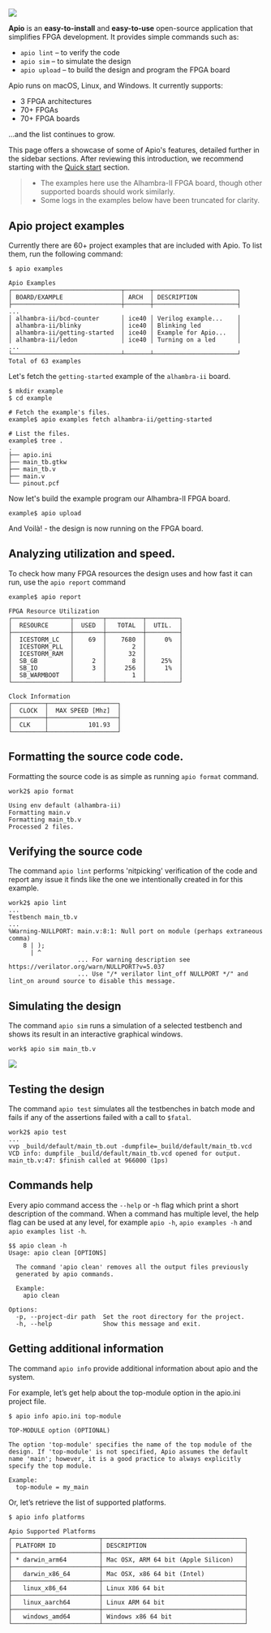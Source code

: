 #

![](assets/apio-illustration.png)

**Apio** is an **easy-to-install** and **easy-to-use** open-source application that simplifies FPGA development. It provides simple commands such as:

- `apio lint` – to verify the code  
- `apio sim` – to simulate the design  
- `apio upload` – to build the design and program the FPGA board  

Apio runs on macOS, Linux, and Windows. It currently supports:

- 3 FPGA architectures  
- 70+ FPGAs  
- 70+ FPGA boards  

…and the list continues to grow.

This page offers a showcase of some of Apio's features, detailed further in the sidebar sections. After reviewing this introduction, we recommend starting with the [Quick start](quick-start.md) section.

> * The examples here use the Alhambra-II FPGA board, though other supported boards should work similarly. 
> * Some logs in the examples below have been truncated for clarity.

## Apio project examples
Currently there are 60+ project examples that are included with Apio. To list them, run the following command:

```
$ apio examples

Apio Examples
┌──────────────────────────────┬───────┬───────────────────────┐
│ BOARD/EXAMPLE                │ ARCH  │ DESCRIPTION           │
├──────────────────────────────┼───────┼───────────────────────┤
...
│ alhambra-ii/bcd-counter      │ ice40 │ Verilog example...    │
│ alhambra-ii/blinky           │ ice40 │ Blinking led          │
│ alhambra-ii/getting-started  │ ice40 │ Example for Apio...   │
│ alhambra-ii/ledon            │ ice40 │ Turning on a led      │
...
└──────────────────────────────┴───────┴───────────────────────┘
Total of 63 examples
```

Let's fetch the `getting-started` example of the `alhambra-ii` board.

```
$ mkdir example
$ cd example

# Fetch the example's files.
example$ apio examples fetch alhambra-ii/getting-started

# List the files.
example$ tree .
.
├── apio.ini
├── main_tb.gtkw
├── main_tb.v
├── main.v
└── pinout.pcf
```

Now let's build the example program our Alhambra-II FPGA board.
```
example$ apio upload
```

And Voilà! - the design is now running on the FPGA board.

## Analyzing utilization and speed.

To check how many FPGA resources the design uses and how fast it can run, use the `apio report` command

```
example$ apio report

FPGA Resource Utilization
┌────────────────┬────────┬──────────┬─────────┐
│  RESOURCE      │  USED  │   TOTAL  │  UTIL.  │
├────────────────┼────────┼──────────┼─────────┤
│  ICESTORM_LC   │    69  │    7680  │     0%  │
│  ICESTORM_PLL  │        │       2  │         │
│  ICESTORM_RAM  │        │      32  │         │
│  SB_GB         │     2  │       8  │    25%  │
│  SB_IO         │     3  │     256  │     1%  │
│  SB_WARMBOOT   │        │       1  │         │
└────────────────┴────────┴──────────┴─────────┘

Clock Information
┌─────────┬───────────────────┐
│  CLOCK  │  MAX SPEED [Mhz]  │
├─────────┼───────────────────┤
│  CLK    │           101.93  │
└─────────┴───────────────────┘
```

## Formatting the source code code.

Formatting the source code is as simple as running `apio format` command.

```
work2$ apio format

Using env default (alhambra-ii)
Formatting main.v
Formatting main_tb.v
Processed 2 files.
```

## Verifying the source code

The command `apio lint` performs 'nitpicking' verification of the code and report any issue it finds like 
the one we intentionally created in for this example.

```
work2$ apio lint
...
Testbench main_tb.v
...
%Warning-NULLPORT: main.v:8:1: Null port on module (perhaps extraneous comma)
    8 | );
      | ^
                   ... For warning description see https://verilator.org/warn/NULLPORT?v=5.037
                   ... Use "/* verilator lint_off NULLPORT */" and lint_on around source to disable this message.
```

## Simulating the design

The command `apio sim` runs a simulation of a selected testbench and shows its result in an interactive graphical windows.

```
work$ apio sim main_tb.v
```

![](assets/sim-gtkwave.png)


## Testing the design

The command `apio test` simulates all the testbenches in batch mode and fails if any of the assertions failed with
a call to `$fatal`.

```
work2$ apio test
...
vvp _build/default/main_tb.out -dumpfile=_build/default/main_tb.vcd
VCD info: dumpfile _build/default/main_tb.vcd opened for output.
main_tb.v:47: $finish called at 966000 (1ps)
```

## Commands help

Every apio command access the `--help` or -`h` flag which print a short description of the command. When a command has multiple level, the help flag can be used at any level, for example `apio -h`, `apio examples -h` and `apio examples list -h`. 

```
$$ apio clean -h
Usage: apio clean [OPTIONS]

  The command 'apio clean' removes all the output files previously
  generated by apio commands.

  Example:
    apio clean

Options:
  -p, --project-dir path  Set the root directory for the project.
  -h, --help              Show this message and exit.
```

## Getting additional information

The command `apio info` provide additional information about apio and the system.

For example, let’s get help about the top-module option in the apio.ini project file.

```
$ apio info apio.ini top-module

TOP-MODULE option (OPTIONAL)

The option 'top-module' specifies the name of the top module of the 
design. If 'top-module' is not specified, Apio assumes the default 
name 'main'; however, it is a good practice to always explicitly 
specify the top module.

Example:
  top-module = my_main
```

Or, let’s retrieve the list of supported platforms.

```
$ apio info platforms

Apio Supported Platforms
┌────────────────────────┬───────────────────────────────────────┐
│ PLATFORM ID            │ DESCRIPTION                           │
├────────────────────────┼───────────────────────────────────────┤
│ * darwin_arm64         │ Mac OSX, ARM 64 bit (Apple Silicon)   │
├────────────────────────┼───────────────────────────────────────┤
│   darwin_x86_64        │ Mac OSX, x86 64 bit (Intel)           │
├────────────────────────┼───────────────────────────────────────┤
│   linux_x86_64         │ Linux X86 64 bit                      │
├────────────────────────┼───────────────────────────────────────┤
│   linux_aarch64        │ Linux ARM 64 bit                      │
├────────────────────────┼───────────────────────────────────────┤
│   windows_amd64        │ Windows x86 64 bit                    │
└────────────────────────┴───────────────────────────────────────┘
```
